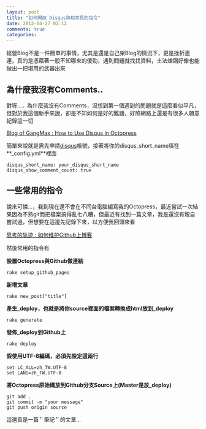 ```yaml
---
layout: post
title: "如何開啟 Disqus與和常見的指令"
date: 2012-04-27 02:12
comments: true
categories: 
---
```


經營Blog不是一件簡單的事情，尤其是還是自己架Blog的情況下，更是挫折連連，真的是憑藉著一股不知哪來的傻勁，遇到問題就找找資料，土法煉鋼好像也能做出一把堪用的武器出來
<!-- more  -->
## 為什麼我沒有Comments..
對呀...，為什麼我沒有Comments，沒想到第一個遇到的問題就是這麼看似平凡，但對於我這個新手來說，卻是不知如何是好的難題，好險網路上還是有很多人願意紀錄這一切

<a href="http://gangmax.github.com/blog/2012/01/20/how-to-use-disqus-in-octopress/" target="_blank">Blog of GangMax : How to Use Disqus in Octopress</a>

簡單來說就是需先申請<a href="www.disqus.com/" target="_blank">disqus</a>帳號，接著將你的disqus_short_name填在**_config.yml**裡面

	disqus_short_name: your_disqus_short_name
	disqus_show_comment_count: true

## 一些常用的指令

說來可憐...，我到現在還不會在不同台電腦編寫我的Octopress，最近嘗試一次結果因為不熟git而把檔案搞得亂七八糟，但最近有找到一篇文章，我是還沒有親自嘗試過，但想要在這邊先記錄下來，以方便我回頭來看

<a href="http://shanewfx.github.com/blog/2012/02/16/clone-blog-from-github/" target="_blankl">思考的轨迹 : 如何维护Github上博客</a>

然後常用的指令有

**設置Octopress與Github做連結**

	rake setup_github_pages
**新增文章**

	rake new_post["title"]
**產生_deploy，也就是將你source裡面的檔案轉換成html放到_deploy**

	rake generate
**發佈_deploy到Github上**

	rake deploy
**假使用UTF-8編碼，必須先設定這兩行**	

	set LC_ALL=zh_TW.UTF-8
	set LANG=zh_TW.UTF-8
**將Octopress原始碼放到Github分支Source上(Master是放_deploy)**	

	git add .
	git commit -m "your message"
	git push origin source	
	
這還真是一篇＂筆記＂的文章...	
	